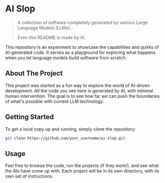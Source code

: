 # AI Slop

> A collection of software completely generated by various Large Language Models (LLMs).
>
> Even this README is made by AI.

This repository is an experiment to showcase the capabilities and quirks of AI-generated code. It serves as a playground for exploring what happens when you let language models build software from scratch.

## About The Project

This project was started as a fun way to explore the world of AI-driven development. All the code you see here is generated by AI, with minimal human intervention. The goal is to see how far we can push the boundaries of what's possible with current LLM technology.

## Getting Started

To get a local copy up and running, simply clone the repository:

```sh
git clone https://github.com/your_username/ai-slop.git
```

## Usage

Feel free to browse the code, run the projects (if they work!), and see what the AIs have come up with. Each project will be in its own directory, with its own set of instructions.
